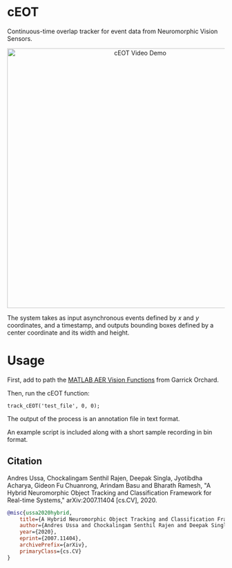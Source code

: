 # cEOT
Continuous-time overlap tracker for event data from Neuromorphic Vision Sensors. 

<p align="center">
  <a href="https://drive.google.com/file/d/1gRb1eC2RDM0ZMFhPZQ2mFYq_AulbJXzj/preview">
    <img src="https://i.ibb.co/qd33x5m/Slide2-PB.jpg" alt="cEOT Video Demo" width="600"/>
  </a>
</p>

The system takes as input asynchronous events defined by _x_ and _y_ coordinates, and a timestamp, and outputs bounding boxes defined by a center coordinate and its width and height.

# Usage
First, add to path the [MATLAB AER Vision Functions](https://github.com/gorchard/Matlab_AER_vision_functions) from Garrick Orchard.

Then, run the cEOT function:

```
track_cEOT('test_file', 0, 0);
```

The output of the process is an annotation file in text format.

An example script is included along with a short sample recording in bin format. 

## Citation ##
Andres Ussa, Chockalingam Senthil Rajen, Deepak Singla, Jyotibdha Acharya, Gideon Fu Chuanrong, Arindam Basu and Bharath Ramesh, "A Hybrid Neuromorphic Object Tracking and Classification Framework for Real-time Systems," arXiv:2007.11404 [cs.CV], 2020.

```bibtex
@misc{ussa2020hybrid,
    title={A Hybrid Neuromorphic Object Tracking and Classification Framework for Real-time Systems},
    author={Andres Ussa and Chockalingam Senthil Rajen and Deepak Singla and Jyotibdha Acharya and Gideon Fu Chuanrong and Arindam Basu and Bharath Ramesh},
    year={2020},
    eprint={2007.11404},
    archivePrefix={arXiv},
    primaryClass={cs.CV}
}
```
